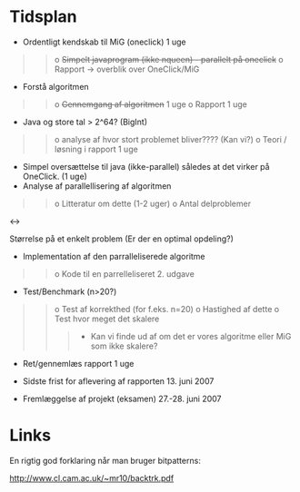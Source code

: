 # Tidsplan #

  * Ordentligt kendskab til MiG (oneclick) 1 uge
> > o ~~Simpelt javaprogram (ikke nqueen) - parallelt på oneclick~~
> > o Rapport -> overblik over OneClick/MiG
  * Forstå algoritmen
> > o ~~Gennemgang af algoritmen~~ 1 uge
> > o Rapport 1 uge
  * Java og store tal > 2^64? (BigInt)
> > o analyse af hvor stort problemet bliver???? (Kan vi?)
> > o Teori / løsning i rapport 1 uge
  * Simpel oversættelse til java (ikke-parallel) således at det virker på OneClick. (1 uge)
  * Analyse af parallellisering af algoritmen
> > o Litteratur om dette (1-2 uger)
> > o Antal delproblemer 

&lt;-&gt;

 Størrelse på et enkelt problem (Er der en optimal opdeling?)
  * Implementation af den parralleliserede algoritme
> > o Kode til en parrelleliseret 2. udgave
  * Test/Benchmark (n>20?)
> > o Test af korrekthed (for f.eks. n=20)
> > o Hastighed af dette
> > o Test hvor meget det skalere
> > > + Kan vi finde ud af om det er vores algoritme eller MiG som ikke skalere?
  * Ret/gennemlæs rapport 1 uge



  * Sidste frist for aflevering af rapporten 13. juni 2007
  * Fremlæggelse af projekt (eksamen) 27.-28. juni 2007



# Links #

En rigtig god forklaring når man bruger bitpatterns:

http://www.cl.cam.ac.uk/~mr10/backtrk.pdf